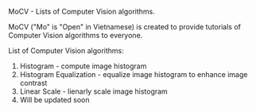MoCV - Lists of Computer Vision algorithms.

MoCV ("Mo" is "Open" in Vietnamese) is created to provide tutorials of Computer Vision algorithms to everyone.

List of Computer Vision algorithms:
1. Histogram - compute image histogram
2. Histogram Equalization - equalize image histogram to enhance image contrast
3. Linear Scale - lienarly scale image histogram
4. Will be updated soon
